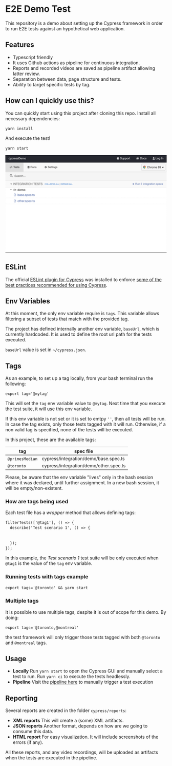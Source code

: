 # E2E Demo Test

This repository is a demo about setting up the Cypress framework in order to run E2E tests against an hypothetical web application.

## Features
- Typescript friendly
- It uses Github actions as pipeline for continuous integration.
- Reports and recorded videos are saved as pipeline artifact allowing latter review.
- Separation between data, page structure and tests.
- Ability to target specific tests by tag.

## How can I quickly use this?
You can quickly start using this project after cloning this repo. Install all necessary dependencies:

```
yarn install
```

And execute the test!

```
yarn start
```
![Cypress GUI](./documentation/cypress-gui.png)

## ESLint
The official [ESLint plugin for Cypress](https://github.com/cypress-io/eslint-plugin-cypress) was installed to enforce [some of the best practices recommended for using Cypress](https://on.cypress.io/best-practices).

## Env Variables

At this moment, the only env variable require is `tags`. This variable allows filtering a subset of tests that match with the provided tag.

The project has defined internally another env variable, `baseUrl`, which is currently hardcoded. It is used to define the root url path for the tests executed.

`baseUrl` value is set in `~/cypress.json`.


## Tags

As an example, to set up a tag locally, from your bash terminal run the following:

```
export tag='@mytag'
```

This will set the `tag` env variable value to `@mytag`. Next time that you execute the test suite, it will use this env variable.

If this env variable is not set or it is set to emtpy `''`, then all tests will be run. In case the tag exists, only those tests tagged with it will run. Otherwise, if a non valid tag is specified, none of the tests will be executed.

In this project, these are the available tags:

| tag | spec file |
|---|---|
| `@primesMedian` | cypress/integration/demo/base.spec.ts |
| `@toronto` | cypress/integration/demo/other.spec.ts |

Please, be aware that the env variable "lives" only in the bash session where it was declared, until further assignment. In a new bash session, it will be empty/non-existent.

### How are tags being used

Each test file has a _wrapper_ method that allows defining tags:

```
filterTests(['@tag1'], () => {
  describe('Test scenario 1', () => {


  });
});
```

In this example, the _Test scenario 1_ test suite will be only executed when `@tag1` is the value of the `tag` env variable.

### Running tests with tags example

```
export tags='@toronto' && yarn start
```

### Multiple tags

It is possible to use multiple tags, despite it is out of scope for this demo. By doing:

```
export tags='@toronto,@montreal'
```

the test framework will only trigger those tests tagged with both `@toronto` and `@montreal` tags.

## Usage

- **Locally**
    Run `yarn start` to open the Cypress GUI and manually select a test to run.
    Run `yarn ci` to execute the tests headlessly.
- **Pipeline**
    Visit the [pipeline here](https://github.com/caragpe/cypressDemo/actions) to manually trigger a test execution


## Reporting

Several reports are created in the folder `cypress/reports`:

- **XML reports**
This will create a (some) XML artifacts.
- **JSON reports**
Another format, depends on how are we going to consume this data.
- **HTML report**
For easy visualization. It will include screenshots of the errors (if any).


All these reports, and any video recordings, will be uploaded as artifacts when the tests are executed in the pipeline.
